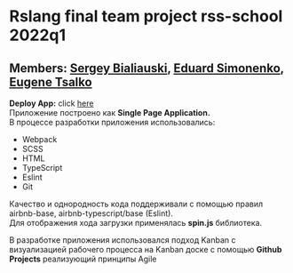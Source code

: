 # Rslang final team project rss-school 2022q1   
## Members: [Sergey Bialiauski](https://github.com/SergBily), [Eduard Simonenko](https://github.com/eduardsimonenko), [Eugene Tsalko](https://github.com/eugenetsalko)
**Deploy App:** click [here](https://rslang-team71.netlify.app/)   
Приложение построено как __Single Page Application.__   
В процессе разработки приложения использовались:   
- Webpack
- SCSS
- HTML
- TypeScript
- Eslint
- Git
  
Качество и однородность кода поддерживали с помощью правил airbnb-base, airbnb-typescript/base (Eslint).   
Для отображения хода загрузки применялась **spin.js** библиотека.
 
В разработке приложения использовался подход Kanban с визуализацией рабочего процесса на Kanban доске с помощью __Github Projects__ реализующий  принципы Agile
